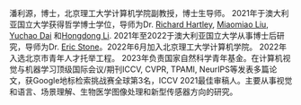 潘利源，博士，北京理工大学计算机学院副教授，博士生导师。 2021年于澳大利亚国立大学获得哲学博士学位，导师为Dr. [Richard Hartley](https://scholar.google.com/citations?user=cHia5p0AAAAJ&hl=zh-CN), [Miaomiao Liu](https://scholar.google.com/citations?user=ptAR7tUAAAAJ&hl=zh-CN), [Yuchao Dai](https://scholar.google.com/citations?user=fddAbqsAAAAJ&hl=en) 和[Hongdong Li](https://scholar.google.com/citations?user=Mq89JAcAAAAJ&hl=zh-CN). 2021年至2022于澳大利亚国立大学从事博士后研究，导师为Dr. [Eric Stone](https://biology.anu.edu.au/people/academics/eric-stone)。2022年6月加入北京理工大学计算机学院。 2022年入选北京市青年人才托举工程。 2023年负责国家自然科学青年基金。在计算机视觉与机器学习顶级国际会议/期刊ICCV, CVPR, TPAMI, NeurIPS等发表多篇论文，获Google地标检索挑战赛全球第3名，ICCV 2021最佳审稿人。主要从事视觉和语言、场景理解、生物医学图像处理和新型传感器方向的研究。
